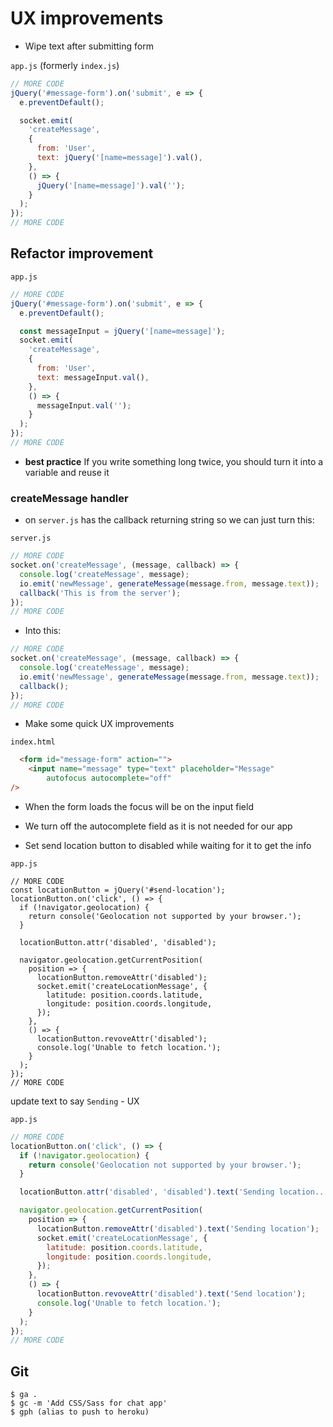 # UX improvements

* Wipe text after submitting form

`app.js` (formerly `index.js`)

```js
// MORE CODE
jQuery('#message-form').on('submit', e => {
  e.preventDefault();

  socket.emit(
    'createMessage',
    {
      from: 'User',
      text: jQuery('[name=message]').val(),
    },
    () => {
      jQuery('[name=message]').val('');
    }
  );
});
// MORE CODE
```

## Refactor improvement

`app.js`

```js
// MORE CODE
jQuery('#message-form').on('submit', e => {
  e.preventDefault();

  const messageInput = jQuery('[name=message]');
  socket.emit(
    'createMessage',
    {
      from: 'User',
      text: messageInput.val(),
    },
    () => {
      messageInput.val('');
    }
  );
});
// MORE CODE
```

* **best practice** If you write something long twice, you should turn it into a variable and reuse it

### createMessage handler
* on `server.js` has the callback returning string so we can just turn this:

`server.js`

```js
// MORE CODE
socket.on('createMessage', (message, callback) => {
  console.log('createMessage', message);
  io.emit('newMessage', generateMessage(message.from, message.text));
  callback('This is from the server');
});
// MORE CODE
```

* Into this:

```js
// MORE CODE
socket.on('createMessage', (message, callback) => {
  console.log('createMessage', message);
  io.emit('newMessage', generateMessage(message.from, message.text));
  callback();
});
// MORE CODE
```

* Make some quick UX improvements

`index.html`

```html
  <form id="message-form" action="">
    <input name="message" type="text" placeholder="Message"
        autofocus autocomplete="off"
/>
```

* When the form loads the focus will be on the input field
* We turn off the autocomplete field as it is not needed for our app

* Set send location button to disabled while waiting for it to get the info

`app.js`

```
// MORE CODE
const locationButton = jQuery('#send-location');
locationButton.on('click', () => {
  if (!navigator.geolocation) {
    return console('Geolocation not supported by your browser.');
  }

  locationButton.attr('disabled', 'disabled');

  navigator.geolocation.getCurrentPosition(
    position => {
      locationButton.removeAttr('disabled');
      socket.emit('createLocationMessage', {
        latitude: position.coords.latitude,
        longitude: position.coords.longitude,
      });
    },
    () => {
      locationButton.revoveAttr('disabled');
      console.log('Unable to fetch location.');
    }
  );
});
// MORE CODE
```

update text to say `Sending`
    - UX 

`app.js`

```js
// MORE CODE
locationButton.on('click', () => {
  if (!navigator.geolocation) {
    return console('Geolocation not supported by your browser.');
  }

  locationButton.attr('disabled', 'disabled').text('Sending location...');

  navigator.geolocation.getCurrentPosition(
    position => {
      locationButton.removeAttr('disabled').text('Sending location');
      socket.emit('createLocationMessage', {
        latitude: position.coords.latitude,
        longitude: position.coords.longitude,
      });
    },
    () => {
      locationButton.revoveAttr('disabled').text('Send location');
      console.log('Unable to fetch location.');
    }
  );
});
// MORE CODE
```

## Git
```
$ ga .
$ gc -m 'Add CSS/Sass for chat app'
$ gph (alias to push to heroku)
